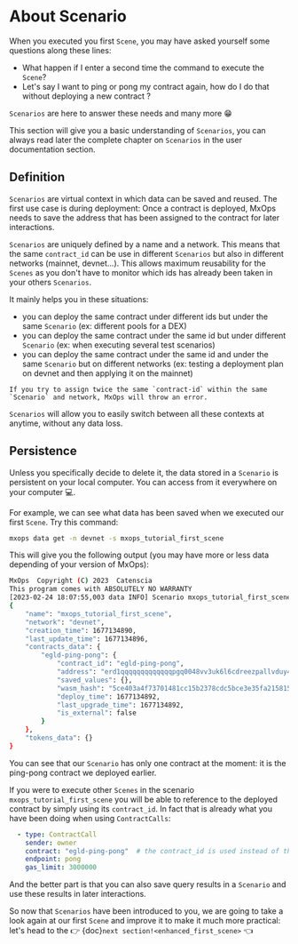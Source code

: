 # About Scenario

When you executed you first `Scene`, you may have asked yourself some questions along these lines:

- What happen if I enter a second time the command to execute the `Scene`?
- Let's say I want to ping or pong my contract again, how do I do that without deploying a new contract ?

`Scenarios` are here to answer these needs and many more 😁

This section will give you a basic understanding of `Scenarios`, you can always read later the complete chapter on `Scenarios` in the user documentation section.

## Definition

`Scenarios` are virtual context in which data can be saved and reused. The first use case is during deployment: Once a contract is deployed, MxOps needs to save the address that has been assigned to the contract for later interactions.

`Scenarios` are uniquely defined by a name and a network. This means that the same `contract_id` can be use in different `Scenarios` but also in different networks (mainnet, devnet...). This allows maximum reusability for the `Scenes` as you don't have to monitor which ids has already been taken in your others `Scenarios`.

It mainly helps you in these situations:
- you can deploy the same contract under different ids but under the same `Scenario` (ex: different pools for a DEX)
- you can deploy the same contract under the same id but under different `Scenario` (ex: when executing several test scenarios)
- you can deploy the same contract under the same id and under the same `Scenario` but on different networks (ex: testing a deployment plan on devnet and then applying it on the mainnet)

```{warning}
If you try to assign twice the same `contract-id` within the same `Scenario` and network, MxOps will throw an error.
```

`Scenarios` will allow you to easily switch between all these contexts at anytime, without any data loss.

## Persistence

Unless you specifically decide to delete it, the data stored in a `Scenario` is persistent on your local computer. You can access from it everywhere on your computer 💻.

For example, we can see what data has been saved when we executed our first `Scene`. Try this command:

```bash
mxops data get -n devnet -s mxops_tutorial_first_scene
```

This will give you the following output (you may have more or less data depending of your version of MxOps):

```bash
MxOps  Copyright (C) 2023  Catenscia
This program comes with ABSOLUTELY NO WARRANTY
[2023-02-24 18:07:55,003 data INFO] Scenario mxops_tutorial_first_scene loaded for network devnet [data:262 in load_scenario]
{
    "name": "mxops_tutorial_first_scene",
    "network": "devnet",
    "creation_time": 1677134890,
    "last_update_time": 1677134896,
    "contracts_data": {
        "egld-ping-pong": {
            "contract_id": "egld-ping-pong",
            "address": "erd1qqqqqqqqqqqqqpgq0048vv3uk6l6cdreezpallvduy4qnfv2plcq74464k",
            "saved_values": {},
            "wasm_hash": "5ce403a4f73701481cc15b2378cdc5bce3e35fa215815aa5eb9104d9f7ab2451",
            "deploy_time": 1677134892,
            "last_upgrade_time": 1677134892,
            "is_external": false
        }
    },
    "tokens_data": {}
}
```

You can see that our `Scenario` has only one contract at the moment: it is the ping-pong contract we deployed earlier.

If you were to execute other `Scenes` in the scenario `mxops_tutorial_first_scene` you will be able to reference to the deployed contract by simply using its `contract_id`. In fact that is already what you have been doing when using `ContractCalls`:

```yaml
  - type: ContractCall
    sender: owner
    contract: "egld-ping-pong"  # the contract_id is used instead of the bech32 address
    endpoint: pong
    gas_limit: 3000000
```

And the better part is that you can also save query results in a `Scenario` and use these results in later interactions.

 So now that `Scenarios` have been introduced to you, we are going to take a look again at our first `Scene` and improve it to make it much more practical: let's head to the 👉 {doc}`next section!<enhanced_first_scene>` 👈
